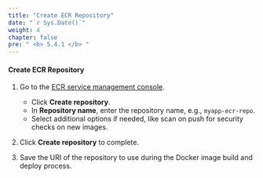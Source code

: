 ```yaml
---
title: "Create ECR Repository"
date: "`r Sys.Date()`"
weight: 4
chapter: false
pre: " <b> 5.4.1 </b> "
---
```


#### Create ECR Repository

1. Go to the [ECR service management console](https://console.aws.amazon.com/ecr/home).
   - Click **Create repository**.
   - In **Repository name**, enter the repository name, e.g., `myapp-ecr-repo`.
   - Select additional options if needed, like scan on push for security checks on new images.

2. Click **Create repository** to complete.

3. Save the URI of the repository to use during the Docker image build and deploy process.

